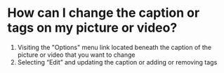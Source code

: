 # How can I change the caption or tags on my picture or video?

1. Visiting the "Options" menu link located beneath the caption of the picture or video that you want to change
2. Selecting “Edit” and updating the caption or adding or removing tags
